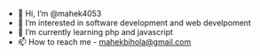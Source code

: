 - 👋 Hi, I’m @mahek4053
- 👀 I’m interested in software development and web develpoment
- 🌱 I’m currently learning php and javascript
- 📫 How to reach me - mahekbihola@gmail.com
  

<!---
mahek4053/mahek4053 is a ✨ special ✨ repository because its `README.md` (this file) appears on your GitHub profile.
You can click the Preview link to take a look at your changes.
--->

